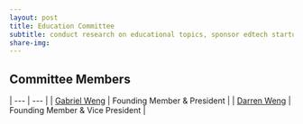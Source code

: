 ```yaml
---
layout: post
title: Education Committee
subtitle: conduct research on educational topics, sponsor edtech startups, donate to educational non-profits
share-img:
---
```


## Committee Members


| --- | --- |
| [Gabriel Weng](https://www.gabrielweng.com) | Founding Member & President |
| [Darren Weng](https://www.darrenweng.com) | Founding Member & Vice President |